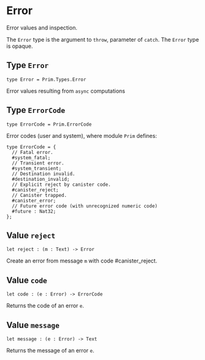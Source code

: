 # Error
Error values and inspection.

The `Error` type is the argument to `throw`, parameter of `catch`.
The `Error` type is opaque.

## Type `Error`
``` motoko no-repl
type Error = Prim.Types.Error
```

Error values resulting from  `async` computations

## Type `ErrorCode`
``` motoko no-repl
type ErrorCode = Prim.ErrorCode
```

Error codes (user and system), where module `Prim` defines:
```motoko
type ErrorCode = {
  // Fatal error.
  #system_fatal;
  // Transient error.
  #system_transient;
  // Destination invalid.
  #destination_invalid;
  // Explicit reject by canister code.
  #canister_reject;
  // Canister trapped.
  #canister_error;
  // Future error code (with unrecognized numeric code)
  #future : Nat32;
};
```

## Value `reject`
``` motoko no-repl
let reject : (m : Text) -> Error
```

Create an error from message `m` with code #canister_reject.

## Value `code`
``` motoko no-repl
let code : (e : Error) -> ErrorCode
```

Returns the code of an error `e`.

## Value `message`
``` motoko no-repl
let message : (e : Error) -> Text
```

Returns the message of an error `e`.
